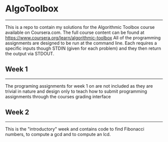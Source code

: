 # AlgoToolbox
------

This is a repo to contain my solutions for the Algorithmic Toolbox course available on Coursera.com.  The full course content can be found at <https://www.coursera.org/learn/algorithmic-toolbox>
All of the programming assignments are designed to be run at the command line.  Each requires a specific inputs though STDIN (given for each problem) and they then return the output via STDOUT.

## Week 1
------

The programing assignments for week 1 on are not included as they are trivial in nature and design only to teach how to submit programming assignments through the courses grading interface

## Week 2
------

This is the "introductory" week and contains code to find Fibonacci numbers, to compute a gcd and to compute an lcd.
